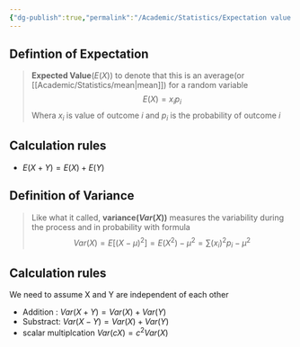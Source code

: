 ```yaml
---
{"dg-publish":true,"permalink":"/Academic/Statistics/Expectation value and Variance/"}
---
```


## Defintion of Expectation
>**Expected Value**($E(X)$) to denote that this is an average(or [[Academic/Statistics/mean\|mean]]) for a random variable$$E(X)=x_{i} p_{i}$$
>Whera $x_i$ is value of outcome $i$ and $p_{i}$ is the probability of outcome $i$ 

## Calculation rules
- $E(X+Y)=E(X)+E(Y)$


## Definition of Variance

>Like what it called, **variance($Var(X)$)** measures the variability during the process and in probability with formula$$Var(X)=E[(X-\mu)^{2}]= E(X^{2})-\mu^{2}=\sum (x_i)^2p_{i}-\mu^2$$

## Calculation rules
We need to assume X and Y are independent of each other
- Addition : $Var(X+Y)=Var(X)+Var(Y)$
- Substract: $Var(X-Y)=Var(X)+Var(Y)$
- scalar multiplcation $Var(cX)=c^{2}Var(X)$
